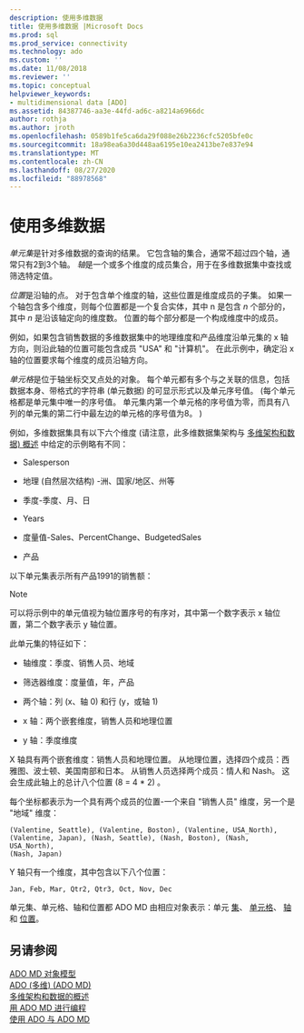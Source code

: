 ```yaml
---
description: 使用多维数据
title: 使用多维数据 |Microsoft Docs
ms.prod: sql
ms.prod_service: connectivity
ms.technology: ado
ms.custom: ''
ms.date: 11/08/2018
ms.reviewer: ''
ms.topic: conceptual
helpviewer_keywords:
- multidimensional data [ADO]
ms.assetid: 84387746-aa3e-44fd-ad6c-a8214a6966dc
author: rothja
ms.author: jroth
ms.openlocfilehash: 0589b1fe5ca6da29f088e26b2236cfc5205bfe0c
ms.sourcegitcommit: 18a98ea6a30d448aa6195e10ea2413be7e837e94
ms.translationtype: MT
ms.contentlocale: zh-CN
ms.lasthandoff: 08/27/2020
ms.locfileid: "88978568"
---
```

# <a name="working-with-multidimensional-data"></a>使用多维数据
*单元集*是针对多维数据的查询的结果。 它包含轴的集合，通常不超过四个轴，通常只有2到3个轴。 *轴*是一个或多个维度的成员集合，用于在多维数据集中查找或筛选特定值。  
  
 *位置*是沿轴的点。 对于包含单个维度的轴，这些位置是维度成员的子集。 如果一个轴包含多个维度，则每个位置都是一个复合实体，其中 n 是包含 *n* 个部分的，其中 *n* 是沿该轴定向的维度数。 位置的每个部分都是一个构成维度中的成员。  
  
 例如，如果包含销售数据的多维数据集中的地理维度和产品维度沿单元集的 x 轴方向，则沿此轴的位置可能包含成员 "USA" 和 "计算机"。 在此示例中，确定沿 x 轴的位置要求每个维度的成员沿轴方向。  
  
 *单元格*是位于轴坐标交叉点处的对象。 每个单元都有多个与之关联的信息，包括数据本身、带格式的字符串 (单元数据) 的可显示形式以及单元序号值。  (每个单元格都是单元集中唯一的序号值。 单元集内第一个单元格的序号值为零，而具有八列的单元集的第二行中最左边的单元格的序号值为8。 )   
  
 例如，多维数据集具有以下六个维度 (请注意，此多维数据集架构与 [多维架构和数据) 概述](./overview-of-multidimensional-schemas-and-data.md) 中给定的示例略有不同：  
  
-   Salesperson  
  
-   地理 (自然层次结构) -洲、国家/地区、州等  
  
-   季度-季度、月、日  
  
-   Years  
  
-   度量值-Sales、PercentChange、BudgetedSales  
  
-   产品  
  
 以下单元集表示所有产品1991的销售额：  
  
> [!NOTE]
>  可以将示例中的单元值视为轴位置序号的有序对，其中第一个数字表示 x 轴位置，第二个数字表示 y 轴位置。  
  
 此单元集的特征如下：  
  
-   轴维度：季度、销售人员、地域  
  
-   筛选器维度：度量值，年，产品  
  
-   两个轴：列 (x、轴 0) 和行 (y，或轴 1)   
  
-   x 轴：两个嵌套维度，销售人员和地理位置  
  
-   y 轴：季度维度  
  
 X 轴具有两个嵌套维度：销售人员和地理位置。 从地理位置，选择四个成员：西雅图、波士顿、美国南部和日本。 从销售人员选择两个成员：情人和 Nash。 这会生成此轴上的总计八个位置 (8 = 4 * 2) 。  
  
 每个坐标都表示为一个具有两个成员的位置-一个来自 "销售人员" 维度，另一个是 "地域" 维度：  
  
```console
(Valentine, Seattle), (Valentine, Boston), (Valentine, USA_North),  
(Valentine, Japan), (Nash, Seattle), (Nash, Boston), (Nash, USA_North),  
(Nash, Japan)  
```  
  
 Y 轴只有一个维度，其中包含以下八个位置：  
  
```console
Jan, Feb, Mar, Qtr2, Qtr3, Oct, Nov, Dec  
```  
  
 单元集、单元格、轴和位置都 ADO MD 由相应对象表示：单元 [集](../../reference/ado-md-api/cellset-object-ado-md.md)、 [单元格](../../reference/ado-md-api/cell-object-ado-md.md)、 [轴](../../reference/ado-md-api/axis-object-ado-md.md)和 [位置](../../reference/ado-md-api/position-object-ado-md.md)。  
  
## <a name="see-also"></a>另请参阅  
 [ADO MD 对象模型](../../reference/ado-md-api/ado-md-object-model.md)   
 [ADO (多维)  (ADO MD) ](./ado-multidimensional-ado-md.md)   
 [多维架构和数据的概述](./overview-of-multidimensional-schemas-and-data.md)   
 [用 ADO MD 进行编程](./programming-with-ado-md.md)   
 [使用 ADO 与 ADO MD](./using-ado-with-ado-md.md)